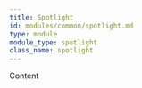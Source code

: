 ```yaml
---
title: Spotlight
id: modules/common/spotlight.md
type: module
module_type: spotlight
class_name: spotlight
---
```

Content